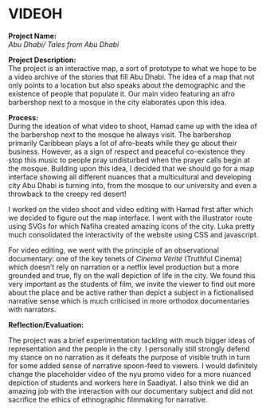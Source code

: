 # VIDEOH

<b>Project Name:</b> <br>
<i>Abu Dhabi/ Tales from Abu Dhabi</i>

<b>Project Description:</b><br>
The project is an interactive map, a sort of prototype to what we hope to be a video archive of the stories that fill Abu Dhabi. The idea of a map that not only points to a location but also speaks about the demographic and the existence of people that populate it. Our main video featuring an afro barbershop next to a mosque in the city elaborates upon this idea.


<b>Process:</b><br>
During the ideation of what video to shoot, Hamad came up with the idea of the barbershop next to the mosque he always visit. The barbershop primarily Caribbean plays a lot of afro-beats while they go about their business. However, as a sign of respect and peaceful co-existence they stop this music to people pray undisturbed when the prayer calls begin at the mosque. Building upon this idea, I decided that we should go for a map interface showing all different nuances that a multicultural and developing city Abu Dhabi is turning into, from the mosque to our university and even a throwback to the creepy red desert! <br>

I worked on the video shoot and video editing with Hamad first after which we decided to figure out the map interface. I went with the illustrator route using SVGs for which Nafiha created amazing icons of the city. Luka pretty much consolidated the interactivity of the website using CSS and javascript. <br>

For video editing, we went with the principle of an observational documentary: one of the key tenets of <i>Cinema Vérité </i>(Truthful Cinema) which doesn’t rely on narration or a netflix level production but a more grounded and true, fly on the wall depiction of life in the city.  We found this very important as the students of film, we invite the viewer to find out more about the place and be active rather than depict a subject in a fictionalised narrative sense which is much criticised in more orthodox documentaries with narrators.<br>


<b>Reflection/Evaluation:</b><br>

The project was a brief experimentation tackling with much bigger ideas of representation and the people in the city. I personally still strongly defend my stance on no narration as it defeats the purpose of visible truth in turn for some added sense of narrative spoon-feed to viewers. I would definitely change the placeholder video of the nyu promo video for a more nuanced depiction of students and workers here in Saadiyat. I also think we did an amazing job with the interaction with our documentary subject and did not sacrifice the ethics of ethnographic filmmaking for narrative.
